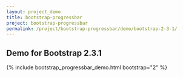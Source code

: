 ```yaml
---
layout: project_demo
title: bootstrap-progressbar
project: bootstrap-progressbar
permalink: /project/bootstrap-progressbar/demo/bootstrap-2-3-1/
---
```


<script type="text/javascript">
    loadCSS("{{ page.url }}../css/bootstrap-progressbar-2.3.1.css")
</script>

<h2 class="text-center">Demo for Bootstrap 2.3.1</h2>

{% include bootstrap_progressbar_demo.html bootstrap="2" %}
